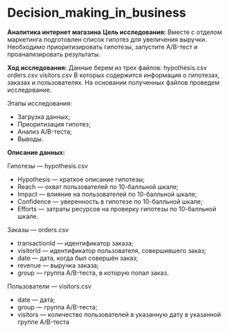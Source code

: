 # Decision_making_in_business
**Аналитика интернет магазина**
**Цель исследования:** Вместе с отделом маркетинга подготовлен список гипотез для увеличения выручки. Необходимо приоритизировать гипотезы, запустите A/B-тест и проанализировать результаты.

**Ход исследования:**
Данные берем из трех файлов:
hypothesis.csv
orders.csv
visitors.csv
В которых содержится информация о гипотезах, заказах и пользователях. На основании полученных файлов проведем исследование.

Этапы исследования:

- Загрузка данных;
- Приоритизация гипотез;
- Анализ A/B-теста;
- Выводы.
  
**Описание данных:**

Гипотезы — hypothesis.csv

- Hypothesis — краткое описание гипотезы;
- Reach — охват пользователей по 10-балльной шкале;
- Impact — влияние на пользователей по 10-балльной шкале;
- Confidence — уверенность в гипотезе по 10-балльной шкале;
- Efforts — затраты ресурсов на проверку гипотезы по 10-балльной шкале.
  
Заказы — orders.csv

- transactionId — идентификатор заказа;
- visitorId — идентификатор пользователя, совершившего заказ;
- date — дата, когда был совершён заказ;
- revenue — выручка заказа;
- group — группа A/B-теста, в которую попал заказ.

Пользователи — visitors.csv

- date — дата;
- group — группа A/B-теста;
- visitors — количество пользователей в указанную дату в указанной группе A/B-теста
